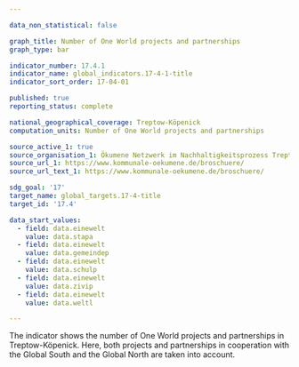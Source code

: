 ```yaml
---

data_non_statistical: false

graph_title: Number of One World projects and partnerships
graph_type: bar

indicator_number: 17.4.1
indicator_name: global_indicators.17-4-1-title
indicator_sort_order: 17-04-01

published: true
reporting_status: complete

national_geographical_coverage: Treptow-Köpenick
computation_units: Number of One World projects and partnerships

source_active_1: true
source_organisation_1: Ökumene Netzwerk im Nachhaltigkeitsprozess Treptow-Köpenick e. V.
source_url_1: https://www.kommunale-oekumene.de/broschuere/
source_url_text_1: https://www.kommunale-oekumene.de/broschuere/

sdg_goal: '17'
target_name: global_targets.17-4-title
target_id: '17.4'

data_start_values:
  - field: data.einewelt
    value: data.stapa
  - field: data.einewelt
    value: data.gemeindep
  - field: data.einewelt
    value: data.schulp
  - field: data.einewelt
    value: data.zivip
  - field: data.einewelt
    value: data.weltl

---
```


The indicator shows the number of One World projects and partnerships in Treptow-Köpenick. Here, both projects and partnerships in cooperation with the Global South and the Global North are taken into account.
